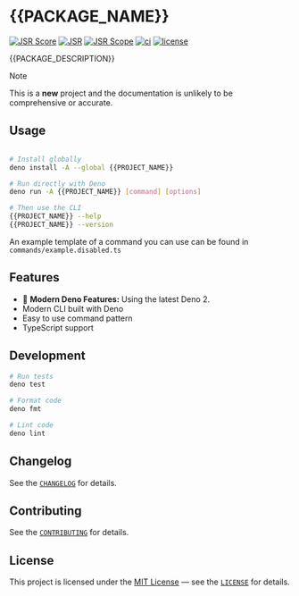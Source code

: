 # **{{PACKAGE_NAME}}**

[![JSR Score](https://jsr.io/badges/{{PACKAGE_NAME}}/score)](https://jsr.io/{{PACKAGE_NAME}})
[![JSR](https://jsr.io/badges/{{PACKAGE_SCOPE}}/1.%20Clone%20this%20repository)](https://jsr.io/{{PACKAGE_NAME}})
[![JSR Scope](https://jsr.io/badges/{{PACKAGE_SCOPE}})](https://jsr.io/{{PACKAGE_SCOPE}})
[![ci](https://github.com/{{PACKAGE_GITHUB_USER}}/{{PROJECT_NAME}}/actions/workflows/ci.yml/badge.svg)](https://github.com/{{PACKAGE_GITHUB_USER}}/{{PROJECT_NAME}}/actions/workflows/ci.yml)
[![license](https://img.shields.io/badge/License-MIT-blue.svg)](https://github.com/{{PACKAGE_GITHUB_USER}}/{{PROJECT_NAME}}/blob/main/LICENSE)

{{PACKAGE_DESCRIPTION}}

> [!NOTE]  
> This is a **new** project and the documentation is unlikely to be comprehensive or accurate.

## Usage

```bash

# Install globally
deno install -A --global {{PROJECT_NAME}}

# Run directly with Deno
deno run -A {{PROJECT_NAME}} [command] [options]

# Then use the CLI
{{PROJECT_NAME}} --help
{{PROJECT_NAME}} --version
```

An example template of a command you can use can be found in `commands/example.disabled.ts`

## Features

- 🦖 **Modern Deno Features:** Using the latest Deno 2.
- Modern CLI built with Deno
- Easy to use command pattern
- TypeScript support

## Development

```bash
# Run tests
deno test

# Format code
deno fmt

# Lint code
deno lint
```

## **Changelog**

See the [`CHANGELOG`](CHANGELOG.md) for details.

## **Contributing**

See the [`CONTRIBUTING`](CONTRIBUTING.md) for details.

## **License**

This project is licensed under the [MIT License](https://opensource.org/licenses/MIT) — see the [`LICENSE`](LICENSE) for details.
